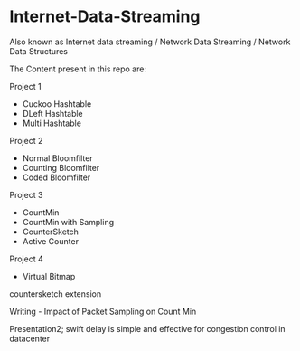 # Internet-Data-Streaming
Also known as Internet data streaming / Network Data Streaming / Network Data Structures

The Content present in this repo are:

Project 1
- Cuckoo Hashtable
- DLeft Hashtable
- Multi Hashtable

Project 2
- Normal Bloomfilter
- Counting Bloomfilter
- Coded Bloomfilter

Project 3
- CountMin
- CountMin with Sampling
- CounterSketch
- Active Counter

Project 4
- Virtual Bitmap

countersketch extension

Writing - Impact of Packet Sampling on Count Min

Presentation2; swift delay is simple and effective for congestion control in datacenter
